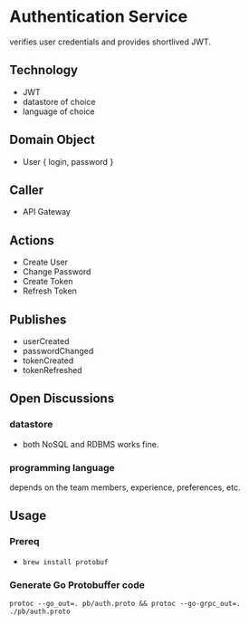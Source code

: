 # Authentication Service
verifies user credentials and provides shortlived JWT.

## Technology
- JWT
- datastore of choice
- language of choice

## Domain Object
- User { login, password }

## Caller
- API Gateway

## Actions
- Create User
- Change Password
- Create Token
- Refresh Token

## Publishes
- userCreated
- passwordChanged
- tokenCreated
- tokenRefreshed

## Open Discussions
### datastore
- both NoSQL and RDBMS works fine.

### programming language
depends on the team members, experience, preferences, etc.

## Usage
### Prereq
- ```brew install protobuf```

### Generate Go Protobuffer code
```protoc --go_out=. pb/auth.proto && protoc --go-grpc_out=. ./pb/auth.proto```
